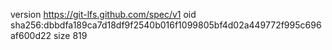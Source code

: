 version https://git-lfs.github.com/spec/v1
oid sha256:dbbdfa189ca7d18df9f2540b016f1099805bf4d02a449772f995c696af600d22
size 819
